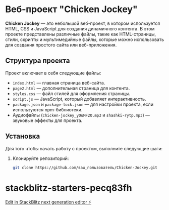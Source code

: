 # Веб-проект "Chicken Jockey"

**Chicken Jockey** — это небольшой веб-проект, в котором используется HTML, CSS и JavaScript для создания динамичного контента. В этом проекте представлены различные файлы, такие как HTML-страницы, стили, скрипты и мультимедийные файлы, которые можно использовать для создания простого сайта или веб-приложения.

## Структура проекта

Проект включает в себя следующие файлы:

- `index.html` — главная страница веб-сайта.
- `page2.html` — дополнительная страница для контента.
- `styles.css` — файл стилей для оформления страницы.
- `script.js` — JavaScript, который добавляет интерактивность.
- `package.json` и `package-lock.json` — для настройки проекта, если используются npm-библиотеки.
- Аудиофайлы (`chicken-jockey_yOuMF2O.mp3` и `shashki-rytp.mp3`) — звуковые эффекты для проекта.

## Установка

Для того чтобы начать работу с проектом, выполните следующие шаги:

1. Клонируйте репозиторий:
   ```bash
   git clone https://github.com/ваш_пользователь/Chicken-Jockey.git

# stackblitz-starters-pecq83fh

[Edit in StackBlitz next generation editor ⚡️](https://stackblitz.com/~/github.com/Noralik/stackblitz-starters-pecq83fh)
